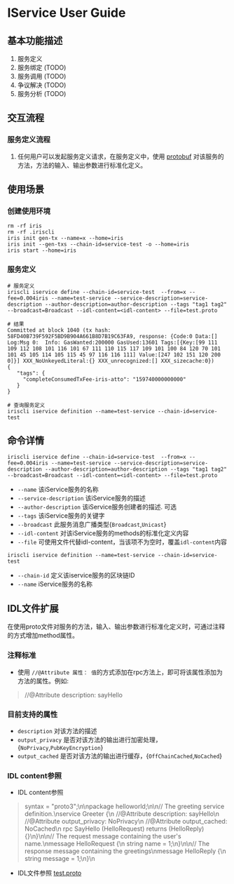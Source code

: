 # IService User Guide

## 基本功能描述

1. 服务定义
2. 服务绑定 (TODO)
3. 服务调用 (TODO)
4. 争议解决 (TODO)
5. 服务分析 (TODO)

## 交互流程

### 服务定义流程

1. 任何用户可以发起服务定义请求，在服务定义中，使用 [protobuf](https://developers.google.com/protocol-buffers/) 对该服务的方法，方法的输入、输出参数进行标准化定义。

## 使用场景
### 创建使用环境

```
rm -rf iris
rm -rf .iriscli
iris init gen-tx --name=x --home=iris
iris init --gen-txs --chain-id=service-test -o --home=iris
iris start --home=iris
```

### 服务定义

```
# 服务定义
iriscli iservice define --chain-id=service-test  --from=x --fee=0.004iris --name=test-service --service-description=service-description --author-description=author-description --tags "tag1 tag2" --broadcast=Broadcast --idl-content=<idl-content> --file=test.proto

# 结果
Committed at block 1040 (tx hash: 58FD40B739F592F5BD9B904A661B8D7B19C63FA9, response: {Code:0 Data:[] Log:Msg 0:  Info: GasWanted:200000 GasUsed:13601 Tags:[{Key:[99 111 109 112 108 101 116 101 67 111 110 115 117 109 101 100 84 120 70 101 101 45 105 114 105 115 45 97 116 116 111] Value:[247 102 151 120 200 0]}] XXX_NoUnkeyedLiteral:{} XXX_unrecognized:[] XXX_sizecache:0})
{
   "tags": {
     "completeConsumedTxFee-iris-atto": "159740000000000"
   }
}

# 查询服务定义
iriscli iservice definition --name=test-service --chain-id=service-test

```

## 命令详情

```
iriscli iservice define --chain-id=service-test  --from=x --fee=0.004iris --name=test-service --service-description=service-description --author-description=author-description --tags "tag1 tag2" --broadcast=Broadcast --idl-content=<idl-content> --file=test.proto
```

* `--name`  该iService服务的名称
* `--service-description`  该iService服务的描述
* `--author-description`  该iService服务创建者的描述. 可选
* `--tags`  该iService服务的关键字
* `--broadcast`  此服务消息广播类型{`Broadcast`,`Unicast`}
* `--idl-content`  对该iService服务的methods的标准化定义内容
* `--file`  可使用文件代替idl-content，当该项不为空时，覆盖`idl-content`内容

```
iriscli iservice definition --name=test-service --chain-id=service-test
```

* `--chain-id` 定义该iservice服务的区块链ID
* `--name`  iService服务的名称

## IDL文件扩展
在使用proto文件对服务的方法，输入、输出参数进行标准化定义时，可通过注释的方式增加method属性。

### 注释标准
* 使用 `//@Attribute 属性： 值`的方式添加在rpc方法上，即可将该属性添加为方法的属性。例如: 
> //@Attribute description: sayHello

### 目前支持的属性
* `description` 对该方法的描述
* `output_privacy` 是否对该方法的输出进行加密处理，{`NoPrivacy`,`PubKeyEncryption`}
* `output_cached` 是否对该方法的输出进行缓存，{`OffChainCached`,`NoCached`}

### IDL content参照
* IDL content参照
> syntax = \"proto3\";\n\npackage helloworld;\n\n// The greeting service definition.\nservice Greeter {\n    //@Attribute description: sayHello\n    //@Attribute output_privacy: NoPrivacy\n    //@Attribute output_cached: NoCached\n    rpc SayHello (HelloRequest) returns (HelloReply) {}\n}\n\n// The request message containing the user's name.\nmessage HelloRequest {\n    string name = 1;\n}\n\n// The response message containing the greetings\nmessage HelloReply {\n    string message = 1;\n}\n

* IDL文件参照
[test.proto](../../modules/iservice/test.proto)